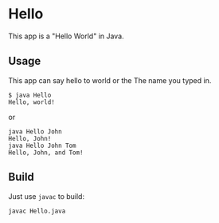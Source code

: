 Hello
===

This app is a "Hello World" in Java.

## Usage

This app can say hello to world or the The name you typed in.

```
$ java Hello
Hello, world!
```

or

```
java Hello John
Hello, John!
java Hello John Tom
Hello, John, and Tom!
```

## Build

Just use `javac` to build:

```
javac Hello.java
```
